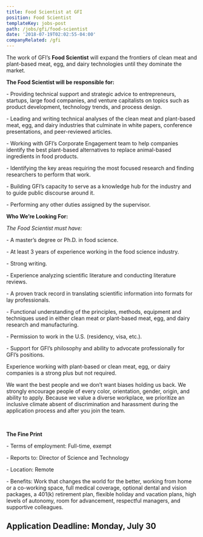 ```yaml
---
title: Food Scientist at GFI
position: Food Scientist
templateKey: jobs-post
path: /jobs/gfi/food-scientist
date: '2018-07-19T02:02:55-04:00'
companyRelated: /gfi
---
```

The work of GFI’s **Food Scientist** will expand the frontiers of clean meat and plant-based meat, egg, and dairy technologies until they dominate the market. 

**The Food Scientist will be responsible for:**

\- Providing technical support and strategic advice to entrepreneurs, startups, large food companies, and venture capitalists on topics such as product development, technology trends, and process design.

\- Leading and writing technical analyses of the clean meat and plant-based meat, egg, and dairy industries that culminate in white papers, conference presentations, and peer-reviewed articles.

\- Working with GFI’s Corporate Engagement team to help companies identify the best plant-based alternatives to replace animal-based ingredients in food products.

\- Identifying the key areas requiring the most focused research and finding researchers to perform that work.

\- Building GFI’s capacity to serve as a knowledge hub for the industry and to guide public discourse around it.

\- Performing any other duties assigned by the supervisor. 



**Who We’re Looking For:**

_The Food Scientist must have:_

\- A master’s degree or Ph.D. in food science.

\- At least 3 years of experience working in the food science industry.

\- Strong writing.

\- Experience analyzing scientific literature and conducting literature reviews.

\- A proven track record in translating scientific information into formats for lay professionals.  

\- Functional understanding of the principles, methods, equipment and techniques used in either clean meat or plant-based meat, egg, and dairy research and manufacturing.

\- Permission to work in the U.S. (residency, visa, etc.).

\- Support for GFI’s philosophy and ability to advocate professionally for GFI’s positions.

Experience working with plant-based or clean meat, egg, or dairy companies is a strong plus but not required.

We want the best people and we don’t want biases holding us back. We strongly encourage people of every color, orientation, gender, origin, and ability to apply. Because we value a diverse workplace, we prioritize an inclusive climate absent of discrimination and harassment during the application process and after you join the team.

<br>

**The Fine Print**

\- Terms of employment: Full-time, exempt

\- Reports to: Director of Science and Technology

\- Location: Remote

\- Benefits: Work that changes the world for the better, working from home or a co-working space, full medical coverage, optional dental and vision packages, a 401(k) retirement plan, flexible holiday and vacation plans, high levels of autonomy, room for advancement, respectful managers, and supportive colleagues.



## Application Deadline: Monday, July 30
